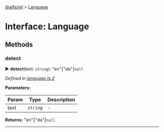[@alfa/ml](../README.md) > [Language](../interfaces/language.md)

# Interface: Language

## Methods

<a id="detect"></a>

### detect

► **detect**(text: _`string`_): "en"⎮"da"⎮`null`

_Defined in [language.ts:2](https://github.com/Siteimprove/alfa/blob/master/packages/ml/src/language.ts#L2)_

**Parameters:**

| Param | Type     | Description |
| ----- | -------- | ----------- |
| text  | `string` | -           |

**Returns:** "en"⎮"da"⎮`null`

---
